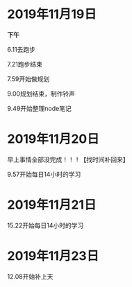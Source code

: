 # 2019年11月19日

**下午**

6.11去跑步

7.21跑步结束

7.59开始做规划

9.00规划结束，制作铃声

9.49开始整理node笔记

# 2019年11月20日

早上事情全部没完成！！！【找时间补回来】

9.57开始每日14小时的学习

# 2019年11月21日

15.22开始每日14小时的学习

# 2019年11月23日

12.08开始补上天


